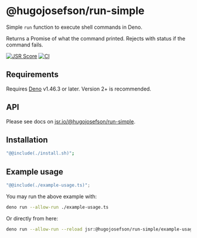 # @hugojosefson/run-simple

Simple `run` function to execute shell commands in Deno.

Returns a Promise of what the command printed. Rejects with status if the
command fails.

[![JSR Score](https://jsr.io/badges/@hugojosefson/run-simple/score)](https://jsr.io/@hugojosefson/run-simple)
[![CI](https://github.com/hugojosefson/deno-run-simple/actions/workflows/deno.yaml/badge.svg)](https://github.com/hugojosefson/deno-run-simple/actions/workflows/deno.yaml)

## Requirements

Requires [Deno](https://deno.com/) v1.46.3 or later. Version 2+ is recommended.

## API

Please see docs on
[jsr.io/@hugojosefson/run-simple](https://jsr.io/@hugojosefson/run-simple).

## Installation

```sh
"@@include(./install.sh)";
```

## Example usage

```typescript
"@@include(./example-usage.ts)";
```

You may run the above example with:

```sh
deno run --allow-run ./example-usage.ts
```

Or directly from here:

```sh
deno run --allow-run --reload jsr:@hugojosefson/run-simple/example-usage
```
